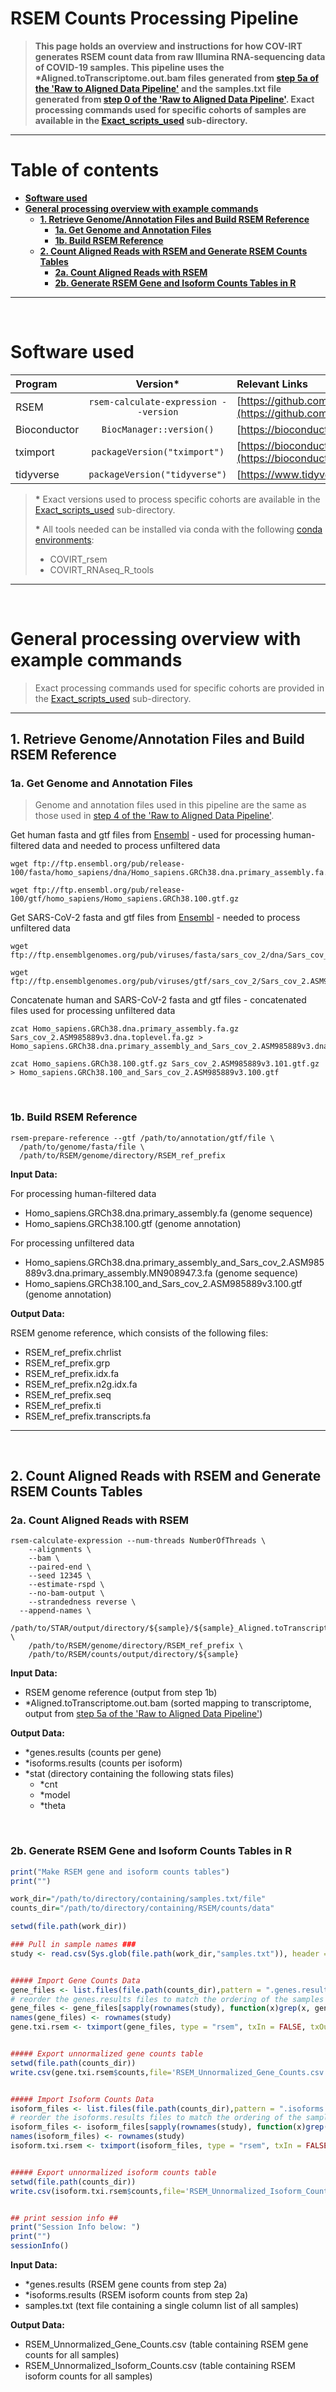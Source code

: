 # RSEM Counts Processing Pipeline

> **This page holds an overview and instructions for how COV-IRT generates RSEM count data from raw Illumina RNA-sequencing data of COVID-19 samples. This pipeline uses the \*Aligned.toTranscriptome.out.bam files generated from [step 5a of the 'Raw to Aligned Data Pipeline'](Raw_to_Aligned_Data_Pipeline.md#5a-align-reads-to-reference-genome-with-star) and the samples.txt file generated from [step 0 of the 'Raw to Aligned Data Pipeline'](Raw_to_Aligned_Data_Pipeline.md#0-create-sample-list). Exact processing commands used for specific cohorts of samples are available in the [Exact_scripts_used](Exact_scripts_used) sub-directory.**  

---

# Table of contents  

- [**Software used**](#software-used)
- [**General processing overview with example commands**](#general-processing-overview-with-example-commands)
  - [**1. Retrieve Genome/Annotation Files and Build RSEM Reference**](#1-retrieve-genomeannotation-files-and-build-rsem-reference)
    - [**1a. Get Genome and Annotation Files**](#1a-get-genome-and-annotation-files)
    - [**1b. Build RSEM Reference**](#1b-build-rsem-reference)
  - [**2. Count Aligned Reads with RSEM and Generate RSEM Counts Tables**](#2-count-aligned-reads-with-rsem-and-generate-rsem-counts-tables)
    - [**2a. Count Aligned Reads with RSEM**](#2a-count-aligned-reads-with-rsem)
    - [**2b. Generate RSEM Gene and Isoform Counts Tables in R**](#2b-generate-rsem-gene-and-isoform-counts-tables-in-r)

---

<br>

# Software used  

|Program|Version*|Relevant Links|
|:------|:------:|:-------------|
|RSEM|`rsem-calculate-expression --version`|[https://github.com/deweylab/RSEM](https://github.com/deweylab/RSEM)|
|Bioconductor|`BiocManager::version()`|[https://bioconductor.org](https://bioconductor.org)|
|tximport|`packageVersion("tximport")`|[https://bioconductor.org/packages/release/bioc/html/tximport.html](https://bioconductor.org/packages/release/bioc/html/tximport.html)|
|tidyverse|`packageVersion("tidyverse")`|[https://www.tidyverse.org](https://www.tidyverse.org)|

>**\*** Exact versions used to process specific cohorts are available in the [Exact_scripts_used](Exact_scripts_used) sub-directory. 
>
>**\*** All tools needed can be installed via conda with the following [conda environments](https://github.com/asaravia-butler/COV-IRT/tree/main/RNAseq/Conda_Environments):
>  - COVIRT_rsem
>  - COVIRT_RNAseq_R_tools 

---

<br>

# General processing overview with example commands  

> Exact processing commands used for specific cohorts are provided in the [Exact_scripts_used](Exact_scripts_used) sub-directory.  

---

## 1. Retrieve Genome/Annotation Files and Build RSEM Reference

### 1a. Get Genome and Annotation Files 

> Genome and annotation files used in this pipeline are the same as those used in [step 4 of the 'Raw to Aligned Data Pipeline'](Raw_to_Aligned_Data_Pipeline.md#4-retrieve-genomeannotation-files-and-build-star-reference).

Get human fasta and gtf files from [Ensembl](https://www.ensembl.org/) - used for processing human-filtered data and needed to process unfiltered data

```
wget ftp://ftp.ensembl.org/pub/release-100/fasta/homo_sapiens/dna/Homo_sapiens.GRCh38.dna.primary_assembly.fa.gz

wget ftp://ftp.ensembl.org/pub/release-100/gtf/homo_sapiens/Homo_sapiens.GRCh38.100.gtf.gz
```

Get SARS-CoV-2 fasta and gtf files from [Ensembl](https://www.ensembl.org/) - needed to process unfiltered data

```
wget ftp://ftp.ensemblgenomes.org/pub/viruses/fasta/sars_cov_2/dna/Sars_cov_2.ASM985889v3.dna.toplevel.fa.gz 

wget ftp://ftp.ensemblgenomes.org/pub/viruses/gtf/sars_cov_2/Sars_cov_2.ASM985889v3.101.gtf.gz 
```

Concatenate human and SARS-CoV-2 fasta and gtf files - concatenated files used for processing unfiltered data

```
zcat Homo_sapiens.GRCh38.dna.primary_assembly.fa.gz Sars_cov_2.ASM985889v3.dna.toplevel.fa.gz > Homo_sapiens.GRCh38.dna.primary_assembly_and_Sars_cov_2.ASM985889v3.dna.primary_assembly.MN908947.3.fa

zcat Homo_sapiens.GRCh38.100.gtf.gz Sars_cov_2.ASM985889v3.101.gtf.gz > Homo_sapiens.GRCh38.100_and_Sars_cov_2.ASM985889v3.100.gtf 
```

<br>

### 1b. Build RSEM Reference  

```
rsem-prepare-reference --gtf /path/to/annotation/gtf/file \
  /path/to/genome/fasta/file \
  /path/to/RSEM/genome/directory/RSEM_ref_prefix

```

**Input Data:** 

For processing human-filtered data
- Homo_sapiens.GRCh38.dna.primary_assembly.fa (genome sequence)
- Homo_sapiens.GRCh38.100.gtf (genome annotation)

For processing unfiltered data
- Homo_sapiens.GRCh38.dna.primary_assembly_and_Sars_cov_2.ASM985889v3.dna.primary_assembly.MN908947.3.fa (genome sequence)
- Homo_sapiens.GRCh38.100_and_Sars_cov_2.ASM985889v3.100.gtf (genome annotation)

**Output Data:**

RSEM genome reference, which consists of the following files:
- RSEM_ref_prefix.chrlist
- RSEM_ref_prefix.grp
- RSEM_ref_prefix.idx.fa
- RSEM_ref_prefix.n2g.idx.fa
- RSEM_ref_prefix.seq
- RSEM_ref_prefix.ti
- RSEM_ref_prefix.transcripts.fa

---

<br>

## 2. Count Aligned Reads with RSEM and Generate RSEM Counts Tables

### 2a. Count Aligned Reads with RSEM

```
rsem-calculate-expression --num-threads NumberOfThreads \
	--alignments \
	--bam \
	--paired-end \
	--seed 12345 \
	--estimate-rspd \
	--no-bam-output \
	--strandedness reverse \
  --append-names \
	/path/to/STAR/output/directory/${sample}/${sample}_Aligned.toTranscriptome.out.bam \
	/path/to/RSEM/genome/directory/RSEM_ref_prefix \
	/path/to/RSEM/counts/output/directory/${sample}

```

**Input Data:**
- RSEM genome reference (output from step 1b)
- *Aligned.toTranscriptome.out.bam (sorted mapping to transcriptome, output from [step 5a of the 'Raw to Aligned Data Pipeline'](Raw_to_Aligned_Data_Pipeline.md#5a-align-reads-to-reference-genome-with-star))

**Output Data:**
- *genes.results (counts per gene)
- *isoforms.results (counts per isoform)
- *stat (directory containing the following stats files)
	- *cnt
	- *model
	- *theta

<br>

### 2b. Generate RSEM Gene and Isoform Counts Tables in R

```R
print("Make RSEM gene and isoform counts tables")
print("")

work_dir="/path/to/directory/containing/samples.txt/file"
counts_dir="/path/to/directory/containing/RSEM/counts/data"

setwd(file.path(work_dir))

### Pull in sample names ###
study <- read.csv(Sys.glob(file.path(work_dir,"samples.txt")), header = FALSE, row.names = 1, stringsAsFactors = TRUE)


##### Import Gene Counts Data
gene_files <- list.files(file.path(counts_dir),pattern = ".genes.results", full.names = TRUE)
# reorder the genes.results files to match the ordering of the samples in the samples.txt file
gene_files <- gene_files[sapply(rownames(study), function(x)grep(x, gene_files, value=FALSE, fixed=TRUE))]
names(gene_files) <- rownames(study)
gene.txi.rsem <- tximport(gene_files, type = "rsem", txIn = FALSE, txOut = FALSE)


##### Export unnormalized gene counts table
setwd(file.path(counts_dir))
write.csv(gene.txi.rsem$counts,file='RSEM_Unnormalized_Gene_Counts.csv')


##### Import Isoform Counts Data
isoform_files <- list.files(file.path(counts_dir),pattern = ".isoforms.results", full.names = TRUE)
# reorder the isoforms.results files to match the ordering of the samples in the samples.txt file
isoform_files <- isoform_files[sapply(rownames(study), function(x)grep(x, isoform_files, value=FALSE, fixed=TRUE))]
names(isoform_files) <- rownames(study)
isoform.txi.rsem <- tximport(isoform_files, type = "rsem", txIn = FALSE, txOut = FALSE)


##### Export unnormalized isoform counts table
setwd(file.path(counts_dir))
write.csv(isoform.txi.rsem$counts,file='RSEM_Unnormalized_Isoform_Counts.csv')


## print session info ##
print("Session Info below: ")
print("")
sessionInfo()

```

**Input Data:**
- *genes.results (RSEM gene counts from step 2a)
- *isoforms.results (RSEM isoform counts from step 2a)
- samples.txt (text file containing a single column list of all samples)

**Output Data:**
- RSEM_Unnormalized_Gene_Counts.csv (table containing RSEM gene counts for all samples)
- RSEM_Unnormalized_Isoform_Counts.csv (table containing RSEM isoform counts for all samples)
